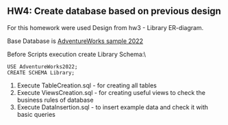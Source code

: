 ## HW4: Create database based on previous design
 
For this homework were used Design from hw3 - Library ER-diagram.

Base Database is [AdventureWorks sample 2022](https://learn.microsoft.com/en-us/sql/samples/adventureworks-install-configure?view=sql-server-ver16&tabs=ssms)

Before Scripts execution create Library Schema:\
```
USE AdventureWorks2022;
CREATE SCHEMA Library;
```

1. Execute TableCreation.sql - for creating all tables
2. Execute ViewsCreation.sql - for creating useful views to check the business rules of database
3. Execute DataInsertion.sql - to insert example data and check it with basic queries